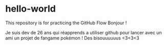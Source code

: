 # hello-world
This repository is for practicing the GitHub Flow
Bonjour !

Je suis dev de 26 ans qui réapprends a utiliser github pour lancer avec un ami un projet de fangame pokémon !
Des bisouuuuuus <3<3<3
